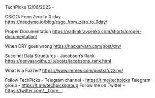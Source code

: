 TechPicks 12/06/2023 -

CS:GO: From Zero to 0-day
https://neodyme.io/blog/csgo_from_zero_to_0day/

Proper Documentation
https://vadimkravcenko.com/shorts/proper-documentation/

When DRY goes wrong
https://hackeryarn.com/post/dry/

Succinct Data Structures - Jacobson’s Rank
https://denvaar.github.io/posts/jacobsons_rank.html

What is a Fuzzer?
https://www.lremes.com/posts/fuzzing/

Follow TechPicks -
Telegram channel - https://t.me/techpicks
Telegram group - https://t.me/techpicksgroup
Follow me on Twitter - https://twitter.com/__tkore__